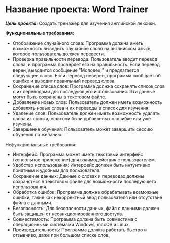 # Название проекта: **Word Trainer**

**_Цель проекта:_** Создать тренажер для изучения английской лексики.

**Функциональные требования:**

- Отображение случайного слова: Программа должна иметь возможность выводить случайное слово на английском языке, которое пользователь должен перевести.
- Проверка правильности перевода: Пользователь вводит перевод слова, и программа проверяет его на правильность. Если перевод верен, выводится сообщение "Молодец!" и предлагается следующее слово. Если перевод неверен, программа сообщает об ошибке и выводит правильный перевод слова.
- Сохранение списка слов: Программа должна сохранять список слов с их переводами для последующего использования. Эти данные могут быть сохранены в текстовом файле.
- Добавление новых слов: Пользователь должен иметь возможность добавлять новые слова и их переводы в список для изучения.
- Удаление слов: Пользователь должен иметь возможность удалять слова из списка, если они были добавлены по ошибке или уже изучены.
- Завершение обучения: Пользователь может завершить сессию обучения по желанию.

Нефункциональные требования:

- Интерфейс: Программа может иметь текстовый интерфейс (консольное приложение) для взаимодействия с пользователем.
- Удобство использования: Интерфейс должен быть интуитивно понятным и удобным для пользователя.
- Сохранение данных: Данные о словах и переводах должны сохраняться в текстовом файле для возможности последующего использования.
- Обработка ошибок: Программа должна обрабатывать возможные ошибки, такие как некорректный ввод пользователя или отсутствие файла с данными.
- Безопасность: Для безопасности данных, файл с данными должен быть защищен от несанкционированного доступа.
- Совместимость: Программа должна быть совместима с операционными системами Windows, macOS и Linux.
- Производительность: Программа должна работать быстро и отзывчиво, даже при большом списке слов.